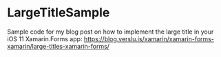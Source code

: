 # LargeTitleSample

Sample code for my blog post on how to implement the large title in your iOS 11 Xamarin.Forms app: https://blog.verslu.is/xamarin/xamarin-forms-xamarin/large-titles-xamarin-forms/
